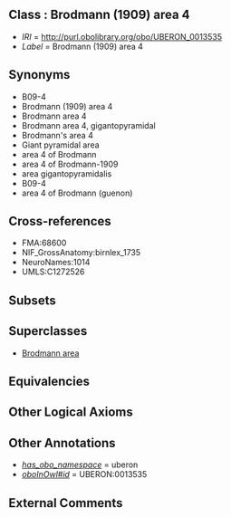 
## Class : Brodmann (1909) area 4

 * *IRI* = http://purl.obolibrary.org/obo/UBERON_0013535
 * *Label* = Brodmann (1909) area 4

## Synonyms

 * B09-4
 * Brodmann (1909) area 4
 * Brodmann area 4
 * Brodmann area 4, gigantopyramidal
 * Brodmann's area 4
 * Giant pyramidal area
 * area 4 of Brodmann
 * area 4 of Brodmann-1909
 * area gigantopyramidalis
 * B09-4
 * area 4 of Brodmann (guenon)

## Cross-references

 * FMA:68600
 * NIF_GrossAnatomy:birnlex_1735
 * NeuroNames:1014
 * UMLS:C1272526

## Subsets


## Superclasses

 * [Brodmann area](../../UBERON/29/UBERON_0013529.md)

## Equivalencies


## Other Logical Axioms


## Other Annotations

 * *[has_obo_namespace](../../ce/oboInOwl#hasOBONamespace.md)* = uberon
 * *[oboInOwl#id](../../id/oboInOwl#id.md)* = UBERON:0013535

## External Comments

